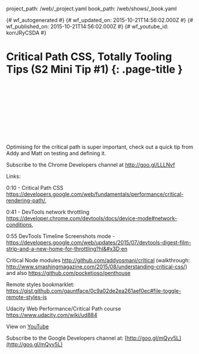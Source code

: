 project_path: /web/_project.yaml
book_path: /web/shows/_book.yaml

{# wf_autogenerated #}
{# wf_updated_on: 2015-10-21T14:56:02.000Z #}
{# wf_published_on: 2015-10-21T14:56:02.000Z #}
{# wf_youtube_id: korrJRyCSDA #}

# Critical Path CSS, Totally Tooling Tips (S2 Mini Tip #1) {: .page-title }


<div class="video-wrapper">
  <iframe class="devsite-embedded-youtube-video" data-video-id="korrJRyCSDA"
          data-autohide="1" data-showinfo="0" frameborder="0" allowfullscreen>
  </iframe>
</div>

Optimising for the critical path is super important, check out a quick tip from Addy and Matt on testing and defining it.

Subscribe to the Chrome Developers channel at http://goo.gl/LLLNvf

Links:

0:10 - Critical Path CSS
https://developers.google.com/web/fundamentals/performance/critical-rendering-path/, 

0:41 - DevTools network throttling
https://developer.chrome.com/devtools/docs/device-mode#network-conditions, 

0:55 DevTools Timeline Screenshots mode - https://developers.google.com/web/updates/2015/07/devtools-digest-film-strip-and-a-new-home-for-throttling?hl&#x3D;en

Critical Node modules
http://github.com/addyosmani/critical (walkthrough: http://www.smashingmagazine.com/2015/08/understanding-critical-css/) and also https://github.com/pocketjoso/penthouse

Remote styles bookmarklet: https://gist.github.com/gauntface/0c9a02de2ea261aef0ec#file-toggle-remote-styles-js

Udacity Web Performance/Critical Path course https://www.udacity.com/wiki/ud884

View on [YouTube](https://youtu.be/korrJRyCSDA)

Subscribe to the Google Developers channel at: [http://goo.gl/mQyv5L](http://goo.gl/mQyv5L)
